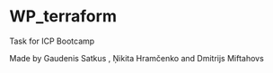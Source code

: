 # WP_terraform

Task for ICP Bootcamp

Made by Gaudenis Satkus , Ņikita Hramčenko and Dmitrijs Miftahovs
